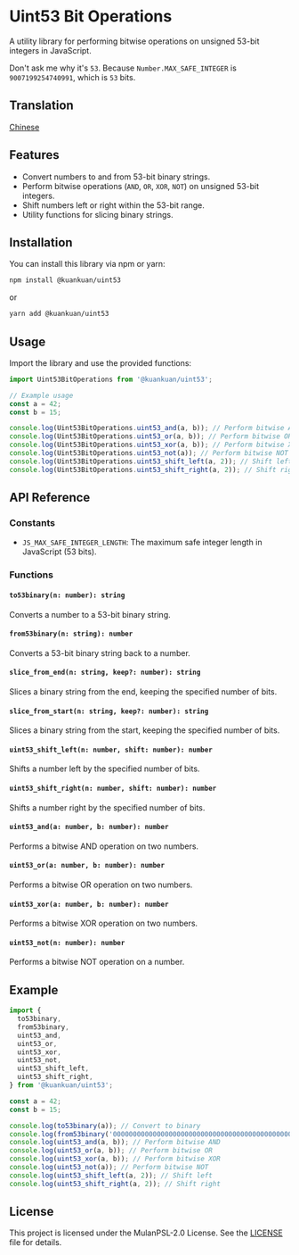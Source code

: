 # Uint53 Bit Operations

A utility library for performing bitwise operations on unsigned 53-bit integers in JavaScript.

Don't ask me why it's `53`. Because `Number.MAX_SAFE_INTEGER` is `9007199254740991`, which is `53` bits.

## Translation

[Chinese](./README.zh-cn.md)

## Features

- Convert numbers to and from 53-bit binary strings.
- Perform bitwise operations (`AND`, `OR`, `XOR`, `NOT`) on unsigned 53-bit integers.
- Shift numbers left or right within the 53-bit range.
- Utility functions for slicing binary strings.

## Installation

You can install this library via npm or yarn:

```bash
npm install @kuankuan/uint53
```

or

```bash
yarn add @kuankuan/uint53
```

## Usage

Import the library and use the provided functions:

```typescript
import Uint53BitOperations from '@kuankuan/uint53';

// Example usage
const a = 42;
const b = 15;

console.log(Uint53BitOperations.uint53_and(a, b)); // Perform bitwise AND
console.log(Uint53BitOperations.uint53_or(a, b)); // Perform bitwise OR
console.log(Uint53BitOperations.uint53_xor(a, b)); // Perform bitwise XOR
console.log(Uint53BitOperations.uint53_not(a)); // Perform bitwise NOT
console.log(Uint53BitOperations.uint53_shift_left(a, 2)); // Shift left
console.log(Uint53BitOperations.uint53_shift_right(a, 2)); // Shift right
```

## API Reference

### Constants

- `JS_MAX_SAFE_INTEGER_LENGTH`: The maximum safe integer length in JavaScript (53 bits).

### Functions

#### `to53binary(n: number): string`

Converts a number to a 53-bit binary string.

#### `from53binary(n: string): number`

Converts a 53-bit binary string back to a number.

#### `slice_from_end(n: string, keep?: number): string`

Slices a binary string from the end, keeping the specified number of bits.

#### `slice_from_start(n: string, keep?: number): string`

Slices a binary string from the start, keeping the specified number of bits.

#### `uint53_shift_left(n: number, shift: number): number`

Shifts a number left by the specified number of bits.

#### `uint53_shift_right(n: number, shift: number): number`

Shifts a number right by the specified number of bits.

#### `uint53_and(a: number, b: number): number`

Performs a bitwise AND operation on two numbers.

#### `uint53_or(a: number, b: number): number`

Performs a bitwise OR operation on two numbers.

#### `uint53_xor(a: number, b: number): number`

Performs a bitwise XOR operation on two numbers.

#### `uint53_not(n: number): number`

Performs a bitwise NOT operation on a number.

## Example

```typescript
import {
  to53binary,
  from53binary,
  uint53_and,
  uint53_or,
  uint53_xor,
  uint53_not,
  uint53_shift_left,
  uint53_shift_right,
} from '@kuankuan/uint53';

const a = 42;
const b = 15;

console.log(to53binary(a)); // Convert to binary
console.log(from53binary('0000000000000000000000000000000000000000000000101010')); // Convert back to number
console.log(uint53_and(a, b)); // Perform bitwise AND
console.log(uint53_or(a, b)); // Perform bitwise OR
console.log(uint53_xor(a, b)); // Perform bitwise XOR
console.log(uint53_not(a)); // Perform bitwise NOT
console.log(uint53_shift_left(a, 2)); // Shift left
console.log(uint53_shift_right(a, 2)); // Shift right
```

## License

This project is licensed under the MulanPSL-2.0 License. See the [LICENSE](./LICENSE) file for details.
